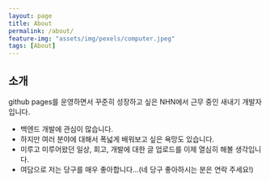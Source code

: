 ```yaml
---
layout: page
title: About
permalink: /about/
feature-img: "assets/img/pexels/computer.jpeg"
tags: [About]
---
```


## 소개

github pages를 운영하면서 꾸준히 성장하고 싶은 NHN에서 근무 중인 새내기 개발자 입니다. 

* 백엔드 개발에 관심이 많습니다. 
* 하지만 여러 분야에 대해서 폭넓게 배워보고 싶은 욕망도 있습니다.
* 미루고 미루어왔던 일상, 회고, 개발에 대한 글 업로드를 이제 열심히 해볼 생각입니다.
* 여담으로 저는 당구를 매우 좋아합니다...(네 당구 좋아하시는 분은 연락 주세요!)